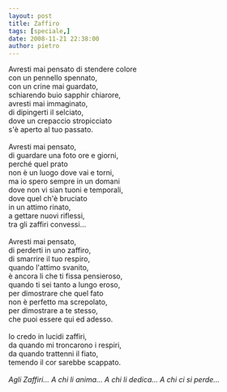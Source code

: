 ```yaml
---
layout: post
title: Zaffiro
tags: [speciale,]
date: 2008-11-21 22:38:00
author: pietro
---
```

Avresti mai pensato di stendere colore<br/>con un pennello spennato,<br/>con un crine mai guardato,<br/>schiarendo buio sapphir chiarore,<br/>avresti mai immaginato,<br/>di dipingerti il selciato,<br/>dove un crepaccio stropicciato<br/>s'è aperto al tuo passato.<br/><br/>Avresti mai pensato,<br/>di guardare una foto ore e giorni,<br/>perché quel prato<br/>non è un luogo dove vai e torni,<br/>ma io spero sempre in un domani<br/>dove non vi sian tuoni e temporali,<br/>dove quel ch'è bruciato<br/>in un attimo rinato,<br/>a gettare nuovi riflessi,<br/>tra gli zaffiri convessi...<br/><br/>Avresti mai pensato,<br/>di perderti in uno zaffiro,<br/>di smarrire il tuo respiro,<br/>quando l'attimo svanito,<br/>è ancora li che ti fissa pensieroso,<br/>quando ti sei tanto a lungo eroso,<br/>per dimostrare che quel fato<br/>non è perfetto ma screpolato,<br/>per dimostrare a te stesso,<br/>che puoi essere qui ed adesso.<br/><br/>Io credo in lucidi zaffiri,<br/>da quando mi troncarono i respiri,<br/>da quando trattenni il fiato,<br/>temendo il cor sarebbe scappato.<br/><br/><span style="font-style: italic">Agli Zaffiri... A chi li anima... A chi li dedica... A chi ci si perde...</span>
